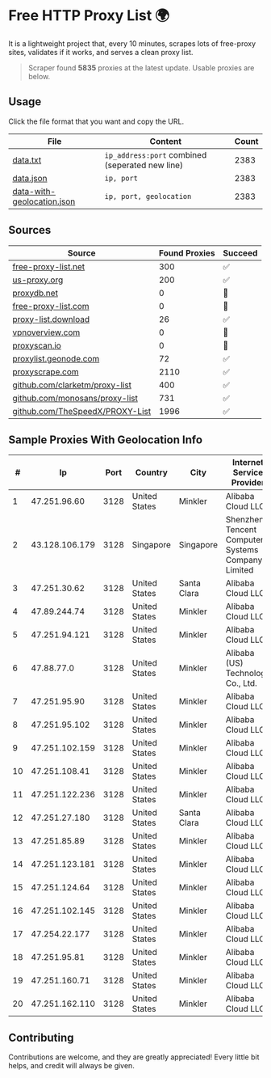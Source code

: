 
# Free HTTP Proxy List 🌍

It is a lightweight project that, every 10 minutes, scrapes lots of free-proxy sites, validates if it works, and serves a clean proxy list.


> Scraper found **5835** proxies at the latest update. Usable proxies are below.

## Usage

Click the file format that you want and copy the URL.


|File|Content|Count|
|----|-------|-----|
|[data.txt](https://raw.githubusercontent.com/themiralay/Proxy-List-World/master/data.txt)|`ip_address:port` combined (seperated new line)|2383|
|[data.json](https://raw.githubusercontent.com/themiralay/Proxy-List-World/master/data.json)|`ip, port`|2383|
|[data-with-geolocation.json](https://raw.githubusercontent.com/themiralay/Proxy-List-World/master/data-with-geolocation.json)|`ip, port, geolocation`|2383|

## Sources

|Source|Found Proxies|Succeed|
|------|-------------|-------|
|[free-proxy-list.net](https://free-proxy-list.net)|300|✅|
|[us-proxy.org](https://www.us-proxy.org)|200|✅|
|[proxydb.net](http://proxydb.net)|0|🚫|
|[free-proxy-list.com](https://free-proxy-list.com/?page=&port=&type%5B%5D=http&type%5B%5D=https&up_time=0&search=Search)|0|🚫|
|[proxy-list.download](https://www.proxy-list.download/HTTP)|26|✅|
|[vpnoverview.com](https://vpnoverview.com/privacy/anonymous-browsing/free-proxy-servers)|0|🚫|
|[proxyscan.io](https://www.proxyscan.io)|0|🚫|
|[proxylist.geonode.com](https://proxylist.geonode.com/api/proxy-list?limit=300&page=1&sort_by=lastChecked&sort_type=desc&protocols=http,https)|72|✅|
|[proxyscrape.com](https://api.proxyscrape.com/v2/?request=displayproxies&protocol=http&timeout=10000&country=all&ssl=all&anonymity=all)|2110|✅|
|[github.com/clarketm/proxy-list](https://raw.githubusercontent.com/clarketm/proxy-list/master/proxy-list-raw.txt)|400|✅|
|[github.com/monosans/proxy-list](https://raw.githubusercontent.com/monosans/proxy-list/main/proxies/http.txt)|731|✅|
|[github.com/TheSpeedX/PROXY-List](https://raw.githubusercontent.com/TheSpeedX/PROXY-List/master/http.txt)|1996|✅|


## Sample Proxies With Geolocation Info

|#|Ip|Port|Country|City|Internet Service Provider|
|-|--|----|-------|----|-------------------------|
|1|47.251.96.60|3128|United States|Minkler|Alibaba Cloud LLC|
|2|43.128.106.179|3128|Singapore|Singapore|Shenzhen Tencent Computer Systems Company Limited|
|3|47.251.30.62|3128|United States|Santa Clara|Alibaba Cloud LLC|
|4|47.89.244.74|3128|United States|Minkler|Alibaba Cloud LLC|
|5|47.251.94.121|3128|United States|Minkler|Alibaba Cloud LLC|
|6|47.88.77.0|3128|United States|Minkler|Alibaba (US) Technology Co., Ltd.|
|7|47.251.95.90|3128|United States|Minkler|Alibaba Cloud LLC|
|8|47.251.95.102|3128|United States|Minkler|Alibaba Cloud LLC|
|9|47.251.102.159|3128|United States|Minkler|Alibaba Cloud LLC|
|10|47.251.108.41|3128|United States|Minkler|Alibaba Cloud LLC|
|11|47.251.122.236|3128|United States|Minkler|Alibaba Cloud LLC|
|12|47.251.27.180|3128|United States|Santa Clara|Alibaba Cloud LLC|
|13|47.251.85.89|3128|United States|Minkler|Alibaba Cloud LLC|
|14|47.251.123.181|3128|United States|Minkler|Alibaba Cloud LLC|
|15|47.251.124.64|3128|United States|Minkler|Alibaba Cloud LLC|
|16|47.251.102.145|3128|United States|Minkler|Alibaba Cloud LLC|
|17|47.254.22.177|3128|United States|Minkler|Alibaba Cloud LLC|
|18|47.251.95.81|3128|United States|Minkler|Alibaba Cloud LLC|
|19|47.251.160.71|3128|United States|Minkler|Alibaba Cloud LLC|
|20|47.251.162.110|3128|United States|Minkler|Alibaba Cloud LLC|



## Contributing

Contributions are welcome, and they are greatly appreciated! Every
little bit helps, and credit will always be given.


